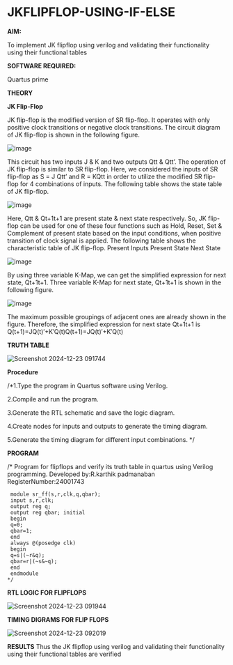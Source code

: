 # JKFLIPFLOP-USING-IF-ELSE

**AIM:** 

To implement  JK flipflop using verilog and validating their functionality using their functional tables

**SOFTWARE REQUIRED:**

Quartus prime

**THEORY**

**JK Flip-Flop**

JK flip-flop is the modified version of SR flip-flop. It operates with only positive clock transitions or negative clock transitions. The circuit diagram of JK flip-flop is shown in the following figure.

![image](https://github.com/naavaneetha/JKFLIPFLOP-USING-IF-ELSE/assets/154305477/a649c30b-232b-4558-b188-fd6c09845180)


This circuit has two inputs J & K and two outputs Qtt & Qtt’. The operation of JK flip-flop is similar to SR flip-flop. Here, we considered the inputs of SR flip-flop as S = J Qtt’ and R = KQtt in order to utilize the modified SR flip-flop for 4 combinations of inputs. The following table shows the state table of JK flip-flop.

![image](https://github.com/naavaneetha/JKFLIPFLOP-USING-IF-ELSE/assets/154305477/c4360742-e8a8-4937-b089-c46c0433f9a3)

 
Here, Qtt & Qt+1t+1 are present state & next state respectively. So, JK flip-flop can be used for one of these four functions such as Hold, Reset, Set & Complement of present state based on the input conditions, when positive transition of clock signal is applied. The following table shows the characteristic table of JK flip-flop. Present Inputs Present State Next State
 
![image](https://github.com/naavaneetha/JKFLIPFLOP-USING-IF-ELSE/assets/154305477/6c275261-a6d5-4c37-a3a7-1e88ca11c4cd)

By using three variable K-Map, we can get the simplified expression for next state, Qt+1t+1. Three variable K-Map for next state, Qt+1t+1 is shown in the following figure.
 
![image](https://github.com/naavaneetha/JKFLIPFLOP-USING-IF-ELSE/assets/154305477/5174f41b-0ce0-4329-a372-6d1943ea6673)

The maximum possible groupings of adjacent ones are already shown in the figure. Therefore, the simplified expression for next state Qt+1t+1 is Q(t+1)=JQ(t)′+K′Q(t)Q(t+1)=JQ(t)′+K′Q(t)

**TRUTH TABLE**

![Screenshot 2024-12-23 091744](https://github.com/user-attachments/assets/cbea7f8c-03a4-48ba-9d61-8cd106e36a5e)


**Procedure**

/*1.Type the program in Quartus software using Verilog.

 2.Compile and run the program.
 
 3.Generate the RTL schematic and save the logic diagram.
 
 4.Create nodes for inputs and outputs to generate the timing diagram.
 
 5.Generate the timing diagram for different input combinations. */

**PROGRAM**

/* Program for flipflops and verify its truth table in quartus using Verilog programming.
Developed by:R.karthik padmanaban
RegisterNumber:24001743
```
 module sr_ff(s,r,clk,q,qbar);
 input s,r,clk;
 output reg q;
 output reg qbar; initial
 begin
 q=0;
 qbar=1;
 end
 always @(posedge clk)
 begin
 q=s|(~r&q);
 qbar=r|(~s&~q);
 end
 endmodule
*/
```

**RTL LOGIC FOR FLIPFLOPS**

![Screenshot 2024-12-23 091944](https://github.com/user-attachments/assets/d28e2eac-8ddf-4590-91b6-ceafaa3bdf8c)


**TIMING DIGRAMS FOR FLIP FLOPS**

![Screenshot 2024-12-23 092019](https://github.com/user-attachments/assets/78521093-66b4-42d4-9355-2c3d71fc4dfa)


**RESULTS**
Thus the JK flipflop using verilog and validating their functionality using
their functional tables are verified
